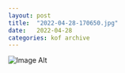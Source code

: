 ```yaml
---
layout:	post
title:	"2022-04-28-170650.jpg"
date:	2022-04-28
categories:	kof archive
---
```


![Image Alt](https://k0f.github.io/assets/2022-04-28-170650.jpg)